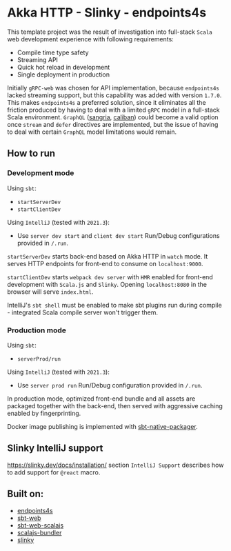 # Akka HTTP - Slinky - endpoints4s

This template project was the result of investigation into full-stack `Scala` web development experience with following requirements:

- Compile time type safety
- Streaming API
- Quick hot reload in development
- Single deployment in production

Initially `gRPC-web` was chosen for API implementation, because `endpoints4s` lacked streaming support, but this capability 
was added with version `1.7.0`. This makes `endpoints4s` a preferred solution, since it eliminates all the friction produced 
by having to deal with a limited `gRPC` model in a full-stack Scala environment. `GraphQL`
([sangria](https://github.com/sangria-graphql/sangria), [caliban](https://github.com/ghostdogpr/caliban)) could become a 
valid option once `stream` and `defer` directives are implemented, but the issue of having to deal with certain `GraphQL`
model limitations would remain.

## How to run

### Development mode

Using `sbt`:
- `startServerDev`
- `startClientDev`

Using `IntelliJ` (tested with `2021.3`):
- Use `server dev start` and `client dev start` Run/Debug configurations provided in `/.run`.

`startServerDev` starts back-end based on Akka HTTP in `watch` mode.
It serves HTTP endpoints for front-end to consume on `localhost:9000`.

`startClientDev` starts `webpack dev server` with `HMR` enabled for front-end development with
`Scala.js` and `Slinky`. Opening `localhost:8080` in the browser will serve `index.html`.

IntelliJ's `sbt shell` must be enabled to make sbt plugins run during compile -
integrated Scala compile server won't trigger them.

### Production mode

Using `sbt`:
- `serverProd/run`

Using `IntelliJ` (tested with `2021.3`):
- Use `server prod run` Run/Debug configuration provided in `/.run`.

In production mode, optimized front-end bundle and all assets are packaged together with the back-end,
then served with aggressive caching enabled by fingerprinting.

Docker image publishing is implemented with [sbt-native-packager](https://github.com/sbt/sbt-native-packager).

## Slinky IntelliJ support

https://slinky.dev/docs/installation/ section `IntelliJ Support` describes how to add support for `@react` macro.

## Built on:
- [endpoints4s](https://github.com/endpoints4s/endpoints4s) 
- [sbt-web](https://github.com/sbt/sbt-web)
- [sbt-web-scalajs](https://github.com/vmunier/sbt-web-scalajs)
- [scalajs-bundler](https://github.com/scalacenter/scalajs-bundler)
- [slinky](https://github.com/shadaj/slinky)